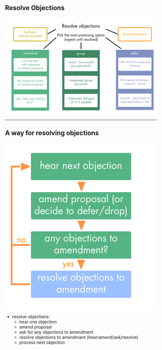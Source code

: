 ## Resolve Objections

![inline,fit](img/agreements/resolve-objections.png)

---

## A way for resolving objections

![right,fit](img/agreements/resolve-objections-process.png)

* resolve objections: 
    * hear one objection
    * amend proposal 
    * ask for any objections to amendment
    * resolve objections to amendment (hear/amend/ask/resolve)
    * process next objection

